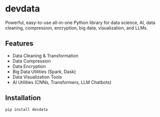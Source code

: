 # devdata

Powerful, easy-to-use all-in-one Python library for data science, AI, data cleaning,
compression, encryption, big data, visualization, and LLMs.

## Features

- Data Cleaning & Transformation  
- Data Compression  
- Data Encryption  
- Big Data Utilities (Spark, Dask)  
- Data Visualization Tools  
- AI Utilities (CNNs, Transformers, LLM Chatbots)  

## Installation

```bash
pip install devdata
